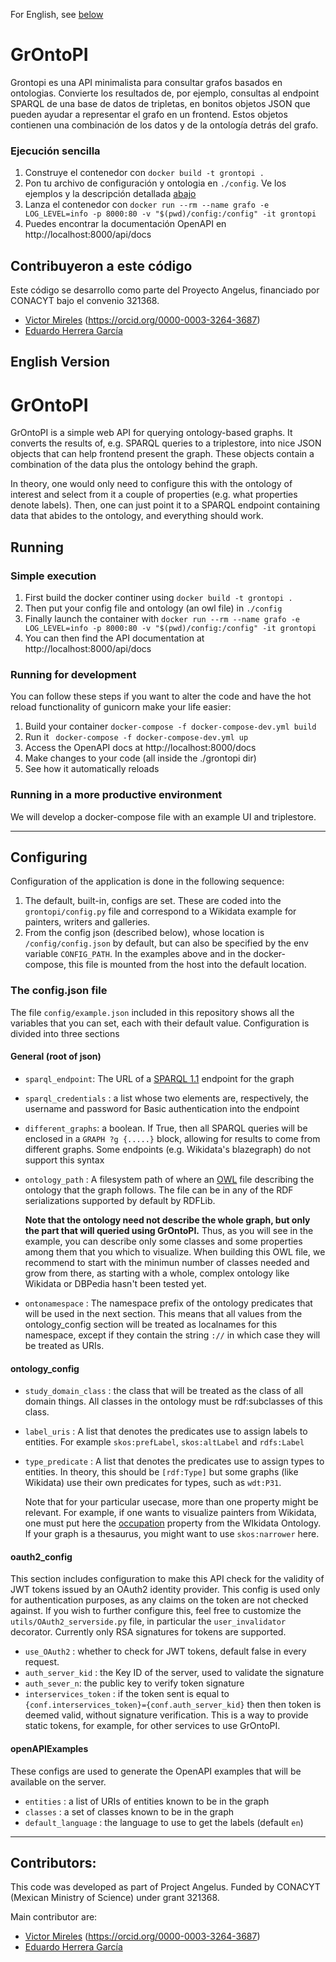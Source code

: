 For English, see [below](#english-version)

# GrOntoPI

Grontopi es una API minimalista para consultar grafos basados en ontologias. 
Convierte los resultados de, por ejemplo, consultas al endpoint SPARQL de una base de datos de tripletas, en bonitos objetos JSON que pueden ayudar a representar el grafo en un frontend. 
Estos objetos contienen una combinación de los datos y de la ontología detrás del grafo.

### Ejecución sencilla

1. Construye el contenedor con `docker build -t grontopi .`
2. Pon tu archivo de configuración y ontologia en `./config`. Ve los ejemplos y la descripción detallada [abajo](#configuring)
3. Lanza el contenedor con 
   `docker run --rm --name grafo -e  LOG_LEVEL=info -p 8000:80 -v "$(pwd)/config:/config" -it grontopi`
4. Puedes encontrar la documentación OpenAPI en http://localhost:8000/api/docs

## Contribuyeron a este código
Este código se desarrollo como parte del Proyecto Angelus, financiado por CONACYT bajo el convenio 321368.
* [Victor Mireles](https://github.com/syats) (https://orcid.org/0000-0003-3264-3687)
* [Eduardo Herrera García ](https://github.com/eduherrer8)


## English Version

# GrOntoPI

GrOntoPI is a simple web API for querying ontology-based graphs. It converts
 the results of, e.g. SPARQL queries to a triplestore, into nice JSON objects
 that can help frontend present the graph. These objects contain a
 combination of the data plus the ontology behind the graph.

 In theory, one would only need to configure this with the ontology of
 interest and select from it a couple of properties (e.g. what properties
 denote labels). Then, one can just point it to a SPARQL endpoint containing
 data that abides to the ontology, and everything should work.

## Running

### Simple execution

1. First build the docker continer using `docker build -t grontopi .`
2. Then put your config file and ontology (an owl file) in `./config`
3. Finally launch the container with 
   `docker run --rm --name grafo -e  LOG_LEVEL=info -p 8000:80 -v "$(pwd)/config:/config" -it grontopi`
4. You can then find the API documentation at http://localhost:8000/api/docs


### Running for development
You can follow these steps if you want to alter the code and have the hot
reload functionality of gunicorn make your life easier:
 1. Build your container `docker-compose -f docker-compose-dev.yml build`
 2. Run it ` docker-compose -f docker-compose-dev.yml up`
 3. Access the OpenAPI docs at http://localhost:8000/docs
 4. Make changes to your code (all inside the ./grontopi dir)
 5. See how it automatically reloads

### Running in a more productive environment
We will develop a docker-compose file with an example UI and triplestore.

---

## Configuring

Configuration of the application is done in the following sequence:
1. The default, built-in, configs are set. These are coded into the 
   `grontopi/config.py` file and correspond to a Wikidata example for 
   painters, writers and galleries.
2. From the config json (described below), whose location is 
   `/config/config.json` by default, but can also be specified by the env 
   variable `CONFIG_PATH`. In the examples above and in the docker-compose, 
   this file is mounted from the host into the default location.
   
### The config.json file
The file `config/example.json` included in this repository shows all the 
variables that you can set, each with their default value. 
Configuration is divided into three sections

#### General (root of json)
* `sparql_endpoint`: The URL of a [SPARQL 1.1](https://www.w3.org/TR/sparql11-query/) endpoint for the graph
* `sparql_credentials` : a list whose two elements are, respectively, the 
  username and password for Basic authentication into the endpoint
* `different_graphs`: a boolean. If True, then all SPARQL queries will be 
  enclosed in a `GRAPH ?g {.....}` block, allowing for results to come from 
  different graphs. Some endpoints (e.g. Wikidata's blazegraph) do not 
  support this syntax
*  `ontology_path` : A filesystem path of where an [OWL](https://www.w3.org/TR/2012/REC-owl2-primer-20121211/) file describing
the ontology that the graph follows. The file can be in any of the RDF 
   serializations supported by default by RDFLib. 
   
    **Note that the ontology need not describe the whole graph, but only 
   the part that will queried using GrOntoPI.** Thus, as you will see in 
   the example, you can describe only some classes and some properties 
   among them that you which to visualize. When building this OWL file, we 
   recommend to start with the minimun number of classes needed and grow 
   from there, as starting with a whole, complex ontology like Wikidata or 
   DBPedia hasn't been tested yet.
   
* `ontonamespace` : The namespace prefix of the ontology predicates that 
  will be used in the next section. This means that all values from the 
  ontology_config section will be treated as localnames for this namespace, 
  except if they contain the string `://` in which case they will be 
  treated as URIs. 
  
#### ontology_config
* `study_domain_class` : the class that will be treated as the class of all 
  domain things. All classes in the ontology must be rdf:subclasses of this 
  class.
  
* `label_uris` : A list that denotes the predicates use to assign 
  labels to entities. For example `skos:prefLabel`, `skos:altLabel` and 
  `rdfs:Label`
  
* `type_predicate` : A list that denotes the predicates use to assign 
  types to entities. In theory, this should be `[rdf:Type]` but some 
  graphs (like Wikidata) use their own predicates for types, such as `wdt:P31`.
  
  Note that for your particular usecase, more than one property might be 
  relevant. For example, if one wants to visualize painters from Wikidata, 
  one must put here the [occupation](https://www.wikidata.org/wiki/Property:P106) 
  property from the WIkidata Ontology. If your graph is a thesaurus, you 
  might want to use `skos:narrower` here.
  
#### oauth2_config
This section includes configuration to make this API check for the validity 
of JWT tokens issued by an OAuth2 identity provider. This config is used 
only for authentication purposes, as any claims on the token are not 
checked against. If you wish to further configure this, feel free to 
customize the `utils/OAuth2_serverside.py` file, in particular the 
`user_invalidator` decorator. Currently only RSA signatures for tokens are 
supported. 

* `use_OAuth2` : whether to check for JWT tokens, default false in every 
  request.
* `auth_server_kid` : the Key ID of the server, used to validate the signature
* `auth_sever_n`: the public key to verify token signature
* `interservices_token` : if the token sent is equal to 
  `{conf.interservices_token}={conf.auth_server_kid}` then then token is 
  deemed valid, without signature verification. This is a way to provide 
  static tokens, for example, for other services to use GrOntoPI.

#### openAPIExamples
These configs are used to generate the OpenAPI examples that will be 
available on the server.
* `entities` : a list of URIs of entities known to be in the graph
* `classes` : a set of classes known to be in the graph
* `default_language` : the language to use to get the labels (default `en`) 


---

## Contributors:
This code was developed as part of Project Angelus. Funded by CONACYT
(Mexican Ministry of Science) under grant 321368.

Main contributor are:

* [Victor Mireles](https://github.com/syats) (https://orcid.org/0000-0003-3264-3687)
* [Eduardo Herrera García ](https://github.com/eduherrer8)

